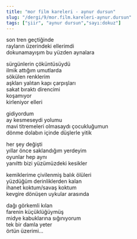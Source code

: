 ```yaml
---
title: "mor film kareleri - aynur dursun"
slug: "/dergi/9/mor.film.kareleri-aynur.dursun"
tags: ["şiir", "aynur dursun","sayı:dokuz"]
---
```

son tren geçtiğinde  
rayların üzerindeki ellerimdi\
dokunamayışım bu yüzden aynalara

sürgünlerin çöküntüsüydü\
ilmik attığım umutlarda\
sökülen renklerim\
aşkları yalıtan kapı çarpışları\
sakat bıraktı direncimi\
koşamıyor\
kirleniyor elleri

gidiyordum\
ay kesmeseydi yolumu\
mavi titremeleri olmasaydı çocukluğumun\
dönme dolabın içinde düşlerle yitik

her şey değişti\
yıllar önce saklandığım yerdeyim\
oyunlar hep aynı\
yanılttı bizi yüzümüzdeki kesikler

kemiklerime çivilenmiş balık ölüleri\
yüzdüğüm derinliklerden kalan\
ihanet koktum/savaş koktum\
kevgire dönüşen uykular arasında

dağı görkemli kılan\
farenin küçüklüğüymüş\
midye kabuklarına sığınıyorum\
tek bir damla yeter\
örtün üzerimi...
